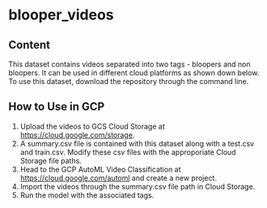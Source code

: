 # blooper_videos
## Content
This dataset contains videos separated into two tags - bloopers and non bloopers.
It can be used in different cloud platforms as shown down below.
To use this dataset, download the repository through the command line.

## How to Use in GCP
1. Upload the videos to GCS Cloud Storage at https://cloud.google.com/storage.
2. A summary.csv file is contained with this dataset along with a test.csv and train.csv. Modify these csv files with the approporiate Cloud Storage file paths.
3. Head to the GCP AutoML Video Classification at https://cloud.google.com/automl and create a new project.
4. Import the videos through the summary.csv file path in Cloud Storage.
5. Run the model with the associated tags.
